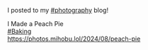 I posted to my [\#<span>photography</span>](https://social.lol/tags/photography) blog!

I Made a Peach Pie  
[\#<span>Baking</span>](https://social.lol/tags/Baking)  
[<span class="invisible">https://</span><span class="ellipsis">photos.mihobu.lol/2024/08/peac</span><span class="invisible">h-pie</span>](https://photos.mihobu.lol/2024/08/peach-pie)